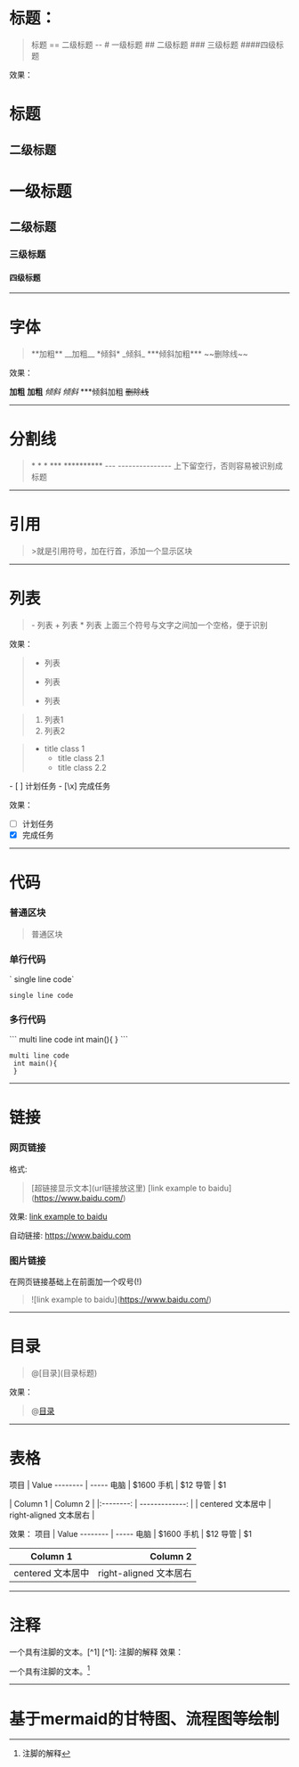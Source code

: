 # 标题：
>标题
>\=\=
>二级标题
>\-\-
>\# 一级标题
>\#\# 二级标题
>\#\#\# 三级标题
>\#\#\#\#四级标题

效果：

标题
==
二级标题
--
# 一级标题
## 二级标题
### 三级标题
#### 四级标题

---
# 字体

>\*\*加粗\*\*
\_\_加粗\_\_
\*倾斜\*
>\_倾斜\_
\*\*\*倾斜加粗\*\*\*
\~~删除线~~

效果：

**加粗**
__加粗__
*倾斜*
_倾斜_
***倾斜加粗
~~删除线~~

---

# 分割线

>\* \* \*
>\***
>\*\*\*\*\*\*\*\*\*\*
>\---
>\---------------
>上下留空行，否则容易被识别成标题

---
# 引用
>\>就是引用符号，加在行首，添加一个显示区块

---

# 列表

>\- 列表
>\+ 列表
>\* 列表
>上面三个符号与文字之间加一个空格，便于识别

效果：
>- 列表
>+ 列表
>* 列表


>1. 列表1
>2. 列表2

>* title class 1
>   * title class 2.1
>   * title class 2.2


\- \[ \] 计划任务
\- \[\x\] 完成任务

效果：
- [ ] 计划任务
- [x] 完成任务

---

# 代码

### 普通区块

>普通区块

### 单行代码
\` single line code\`

`single line code`

### 多行代码

\```
multi line code
 int main(){
 }
 \```

```
multi line code
 int main(){
 }
```

---

# 链接

### 网页链接
格式:
>\[超链接显示文本](url链接放这里)
\[link example to baidu](https://www.baidu.com/)

效果:
[link example to baidu](https://www.baidu.com/)

自动链接:
<https://www.baidu.com>

### 图片链接

在网页链接基础上在前面加一个叹号(\!)
>\!\[link example to baidu](https://www.baidu.com/)

---

# 目录

>\@\[目录\]\(目录标题\)

效果：
>@[目录](目录标题)

---

# 表格

项目     \| Value
-------- \| -----
电脑  \| $1600
手机  \| $12
导管  \| $1

\| Column 1 \| Column 2     \|
\|:--------: \| -------------: \|
\| centered 文本居中 \| right-aligned 文本居右 \|

效果：
项目     | Value
-------- | -----
电脑  | $1600
手机  | $12
导管  | $1

| Column 1 | Column 2      |
|:--------:| -------------:|
| centered 文本居中 | right-aligned 文本居右 |

---
# 注释
一个具有注脚的文本。\[\^1\]
\[\^1\]: 注脚的解释
效果：

一个具有注脚的文本。[^1]
[^1]: 注脚的解释

---

# 基于mermaid的甘特图、流程图等绘制

